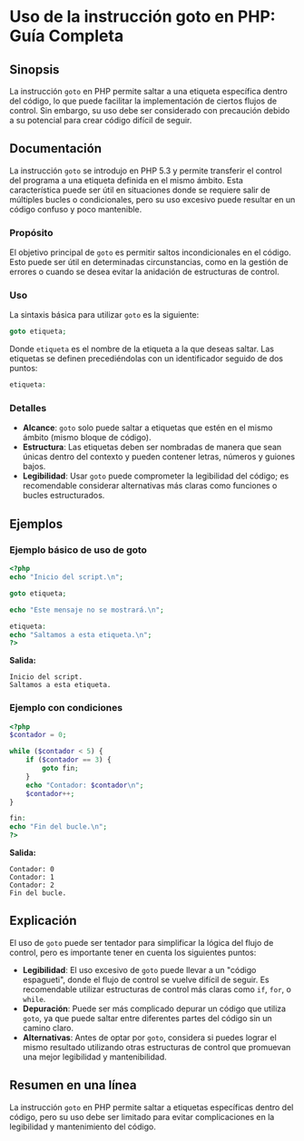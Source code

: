 <!--
Meta Description: # Uso de la instrucción goto en PHP: Guía Completa ## Sinopsis La instrucción `goto` en PHP permite saltar a una etiqueta específica dentro del código...
Meta Keywords: goto, del, código, php, etiqueta
-->

# Uso de la instrucción goto en PHP: Guía Completa

## Sinopsis
La instrucción `goto` en PHP permite saltar a una etiqueta específica dentro del código, lo que puede facilitar la implementación de ciertos flujos de control. Sin embargo, su uso debe ser considerado con precaución debido a su potencial para crear código difícil de seguir.

## Documentación
La instrucción `goto` se introdujo en PHP 5.3 y permite transferir el control del programa a una etiqueta definida en el mismo ámbito. Esta característica puede ser útil en situaciones donde se requiere salir de múltiples bucles o condicionales, pero su uso excesivo puede resultar en un código confuso y poco mantenible.

### Propósito
El objetivo principal de `goto` es permitir saltos incondicionales en el código. Esto puede ser útil en determinadas circunstancias, como en la gestión de errores o cuando se desea evitar la anidación de estructuras de control.

### Uso
La sintaxis básica para utilizar `goto` es la siguiente:

```php
goto etiqueta;
```

Donde `etiqueta` es el nombre de la etiqueta a la que deseas saltar. Las etiquetas se definen precediéndolas con un identificador seguido de dos puntos:

```php
etiqueta:
```

### Detalles
- **Alcance**: `goto` solo puede saltar a etiquetas que estén en el mismo ámbito (mismo bloque de código).
- **Estructura**: Las etiquetas deben ser nombradas de manera que sean únicas dentro del contexto y pueden contener letras, números y guiones bajos.
- **Legibilidad**: Usar `goto` puede comprometer la legibilidad del código; es recomendable considerar alternativas más claras como funciones o bucles estructurados.

## Ejemplos

### Ejemplo básico de uso de goto

```php
<?php
echo "Inicio del script.\n";

goto etiqueta;

echo "Este mensaje no se mostrará.\n";

etiqueta:
echo "Saltamos a esta etiqueta.\n";
?>
```

**Salida:**
```
Inicio del script.
Saltamos a esta etiqueta.
```

### Ejemplo con condiciones

```php
<?php
$contador = 0;

while ($contador < 5) {
    if ($contador == 3) {
        goto fin;
    }
    echo "Contador: $contador\n";
    $contador++;
}

fin:
echo "Fin del bucle.\n";
?>
```

**Salida:**
```
Contador: 0
Contador: 1
Contador: 2
Fin del bucle.
```

## Explicación
El uso de `goto` puede ser tentador para simplificar la lógica del flujo de control, pero es importante tener en cuenta los siguientes puntos:

- **Legibilidad**: El uso excesivo de `goto` puede llevar a un "código espagueti", donde el flujo de control se vuelve difícil de seguir. Es recomendable utilizar estructuras de control más claras como `if`, `for`, o `while`.
- **Depuración**: Puede ser más complicado depurar un código que utiliza `goto`, ya que puede saltar entre diferentes partes del código sin un camino claro.
- **Alternativas**: Antes de optar por `goto`, considera si puedes lograr el mismo resultado utilizando otras estructuras de control que promuevan una mejor legibilidad y mantenibilidad.

## Resumen en una línea
La instrucción `goto` en PHP permite saltar a etiquetas específicas dentro del código, pero su uso debe ser limitado para evitar complicaciones en la legibilidad y mantenimiento del código.